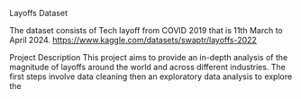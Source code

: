 Layoffs Dataset

The dataset consists of Tech layoff from COVID 2019 that is 11th March to April 2024.
https://www.kaggle.com/datasets/swaptr/layoffs-2022

Project Description
This project aims to provide an in-depth analysis of the magnitude of layoffs around the world and across different industries. The first steps involve data cleaning then an exploratory data analysis to explore the 
